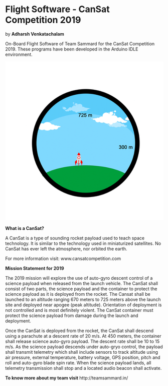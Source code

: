 # Flight Software - CanSat Competition 2019
by <b>Adharsh Venkatachalam</b>

<p>On-Board Flight Software of Team Sammard for the CanSat Competition 2019. These programs have been developed in the Arduino IDLE environment.</p>

![](Sammard.gif)

<b>What is a CanSat?</b>
<p>A CanSat is a type of sounding rocket payload used to teach space technology. It is similar to the technology used in miniaturized satellites. No CanSat has ever left the atmosphere, nor orbited the earth.</p>
<p>For more information visit: www.cansatcompetition.com</p>

<b>Mission Statement for 2019</b>
<p>The 2019 mission will explore the use of auto-gyro descent control of a science payload when released from the launch vehicle. The CanSat shall consist of two parts, the science payload and the container to protect the science payload as it is deployed from the rocket. The Cansat shall be launched to an altitude ranging 670 meters to 725 meters above the launch site and deployed near apogee (peak altitude). Orientation of deployment is not controlled and is most definitely violent. The CanSat container must protect the science payload from damage during the launch and deployment.</p>

<p>Once the CanSat is deployed from the rocket, the CanSat shall descend using a parachute at a descent rate of 20 m/s. At 450 meters, the container shall release science auto-gyro payload. The descent rate shall be 10 to 15 m/s. As the science payload descends under auto-gryo control, the payload shall transmit telemetry which shall include sensors to track altitude using air pressure, external temperature, battery voltage, GPS position, pitch and roll and auto-gyro blade spin rate. When the science payload lands, all telemetry transmission shall stop and a located audio beacon shall activate.</p>
<b>To know more about my team visit</b> http://teamsammard.in/















